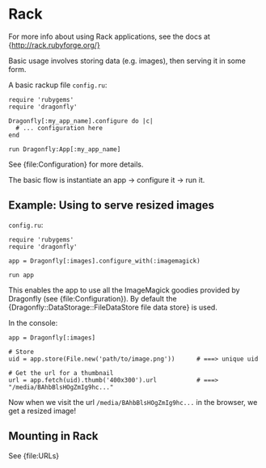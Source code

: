 Rack
====
For more info about using Rack applications, see the docs at {http://rack.rubyforge.org/}

Basic usage involves storing data (e.g. images),
then serving it in some form.

A basic rackup file `config.ru`:

    require 'rubygems'
    require 'dragonfly'

    Dragonfly[:my_app_name].configure do |c|
      # ... configuration here
    end

    run Dragonfly:App[:my_app_name]

See {file:Configuration} for more details.

The basic flow is instantiate an app -> configure it -> run it.

Example: Using to serve resized images
--------------------------------------

`config.ru`:

    require 'rubygems'
    require 'dragonfly'

    app = Dragonfly[:images].configure_with(:imagemagick)

    run app

This enables the app to use all the ImageMagick goodies provided by Dragonfly (see {file:Configuration}).
By default the {Dragonfly::DataStorage::FileDataStore file data store} is used.

In the console:

    app = Dragonfly[:images]

    # Store
    uid = app.store(File.new('path/to/image.png'))      # ===> unique uid

    # Get the url for a thumbnail
    url = app.fetch(uid).thumb('400x300').url           # ===> "/media/BAhbBlsHOgZmIg9hc..."

Now when we visit the url `/media/BAhbBlsHOgZmIg9hc...` in the browser, we get a resized image!

Mounting in Rack
----------------
See {file:URLs}
